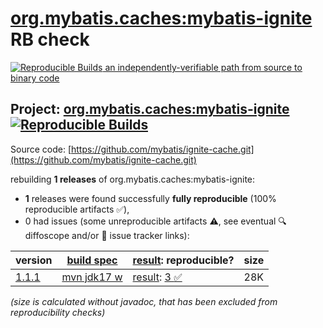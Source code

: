 [org.mybatis.caches:mybatis-ignite](https://central.sonatype.com/artifact/org.mybatis.caches/mybatis-ignite/versions) RB check
=======

[![Reproducible Builds](https://reproducible-builds.org/images/logos/rb.svg) an independently-verifiable path from source to binary code](https://reproducible-builds.org/)

## Project: [org.mybatis.caches:mybatis-ignite](https://central.sonatype.com/artifact/org.mybatis.caches/mybatis-ignite/versions) [![Reproducible Builds](https://img.shields.io/endpoint?url=https://raw.githubusercontent.com/jvm-repo-rebuild/reproducible-central/master/content/org/mybatis/caches/mybatis-ignite/badge.json)](https://github.com/jvm-repo-rebuild/reproducible-central/blob/master/content/org/mybatis/caches/mybatis-ignite/README.md)

Source code: [https://github.com/mybatis/ignite-cache.git](https://github.com/mybatis/ignite-cache.git)

rebuilding **1 releases** of org.mybatis.caches:mybatis-ignite:
- **1** releases were found successfully **fully reproducible** (100% reproducible artifacts :white_check_mark:),
- 0 had issues (some unreproducible artifacts :warning:, see eventual :mag: diffoscope and/or :memo: issue tracker links):

| version | [build spec](/BUILDSPEC.md) | [result](https://reproducible-builds.org/docs/jvm/): reproducible? | size |
| -- | --------- | ------ | -- |
| [1.1.1](https://central.sonatype.com/artifact/org.mybatis.caches/mybatis-ignite/1.1.1/pom) | [mvn jdk17 w](mybatis-ignite-1.1.1.buildspec) | [result](mybatis-ignite-1.1.1.buildinfo): [3 :white_check_mark: ](mybatis-ignite-1.1.1.buildcompare) | 28K |

<i>(size is calculated without javadoc, that has been excluded from reproducibility checks)</i>
